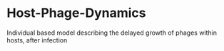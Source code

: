 # Host-Phage-Dynamics

Individual based model describing the delayed growth of phages within hosts, after infection

